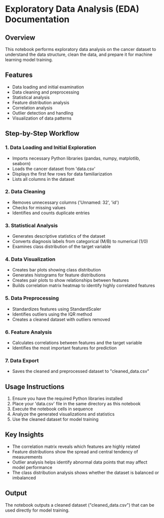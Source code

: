 # Exploratory Data Analysis (EDA) Documentation

## Overview
This notebook performs exploratory data analysis on the cancer dataset to understand the data structure, clean the data, and prepare it for machine learning model training.

## Features
- Data loading and initial examination
- Data cleaning and preprocessing
- Statistical analysis
- Feature distribution analysis
- Correlation analysis
- Outlier detection and handling
- Visualization of data patterns

## Step-by-Step Workflow

### 1. Data Loading and Initial Exploration
- Imports necessary Python libraries (pandas, numpy, matplotlib, seaborn)
- Loads the cancer dataset from 'data.csv'
- Displays the first few rows for data familiarization
- Lists all columns in the dataset

### 2. Data Cleaning
- Removes unnecessary columns ('Unnamed: 32', 'id')
- Checks for missing values
- Identifies and counts duplicate entries

### 3. Statistical Analysis
- Generates descriptive statistics of the dataset
- Converts diagnosis labels from categorical (M/B) to numerical (1/0)
- Examines class distribution of the target variable

### 4. Data Visualization
- Creates bar plots showing class distribution
- Generates histograms for feature distributions
- Creates pair plots to show relationships between features
- Builds correlation matrix heatmap to identify highly correlated features

### 5. Data Preprocessing
- Standardizes features using StandardScaler
- Identifies outliers using the IQR method
- Creates a cleaned dataset with outliers removed

### 6. Feature Analysis
- Calculates correlations between features and the target variable
- Identifies the most important features for prediction

### 7. Data Export
- Saves the cleaned and preprocessed dataset to "cleaned_data.csv"

## Usage Instructions

1. Ensure you have the required Python libraries installed
2. Place your 'data.csv' file in the same directory as this notebook
3. Execute the notebook cells in sequence
4. Analyze the generated visualizations and statistics
5. Use the cleaned dataset for model training

## Key Insights

- The correlation matrix reveals which features are highly related
- Feature distributions show the spread and central tendency of measurements
- Outlier analysis helps identify abnormal data points that may affect model performance
- The class distribution analysis shows whether the dataset is balanced or imbalanced

## Output
The notebook outputs a cleaned dataset ("cleaned_data.csv") that can be used directly for model training.
